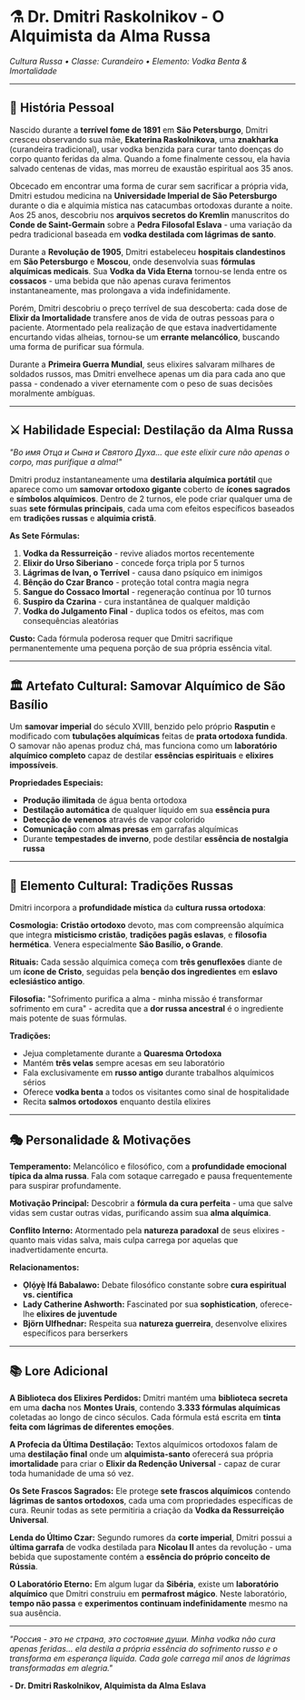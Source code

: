 # ⚗️ Dr. Dmitri Raskolnikov - O Alquimista da Alma Russa
*Cultura Russa • Classe: Curandeiro • Elemento: Vodka Benta & Imortalidade*

---

## 📖 **História Pessoal**

Nascido durante a **terrível fome de 1891** em **São Petersburgo**, Dmitri cresceu observando sua mãe, **Ekaterina Raskolnikova**, uma **znakharka** (curandeira tradicional), usar vodka benzida para curar tanto doenças do corpo quanto feridas da alma. Quando a fome finalmente cessou, ela havia salvado centenas de vidas, mas morreu de exaustão espiritual aos 35 anos.

Obcecado em encontrar uma forma de curar sem sacrificar a própria vida, Dmitri estudou medicina na **Universidade Imperial de São Petersburgo** durante o dia e alquimia mística nas catacumbas ortodoxas durante a noite. Aos 25 anos, descobriu nos **arquivos secretos do Kremlin** manuscritos do **Conde de Saint-Germain** sobre a **Pedra Filosofal Eslava** - uma variação da pedra tradicional baseada em **vodka destilada com lágrimas de santo**.

Durante a **Revolução de 1905**, Dmitri estabeleceu **hospitais clandestinos** em **São Petersburgo** e **Moscou**, onde desenvolvia suas **fórmulas alquímicas medicais**. Sua **Vodka da Vida Eterna** tornou-se lenda entre os **cossacos** - uma bebida que não apenas curava ferimentos instantaneamente, mas prolongava a vida indefinidamente.

Porém, Dmitri descobriu o preço terrível de sua descoberta: cada dose de **Elixir da Imortalidade** transfere anos de vida de outras pessoas para o paciente. Atormentado pela realização de que estava inadvertidamente encurtando vidas alheias, tornou-se um **errante melancólico**, buscando uma forma de purificar sua fórmula.

Durante a **Primeira Guerra Mundial**, seus elixires salvaram milhares de soldados russos, mas Dmitri envelhece apenas um dia para cada ano que passa - condenado a viver eternamente com o peso de suas decisões moralmente ambíguas.

---

## ⚔️ **Habilidade Especial: Destilação da Alma Russa**

*"Во имя Отца и Сына и Святого Духа... que este elixir cure não apenas o corpo, mas purifique a alma!"*

Dmitri produz instantaneamente uma **destilaria alquímica portátil** que aparece como um **samovar ortodoxo gigante** coberto de **ícones sagrados** e **símbolos alquímicos**. Dentro de 2 turnos, ele pode criar qualquer uma de suas **sete fórmulas principais**, cada uma com efeitos específicos baseados em **tradições russas** e **alquimia cristã**.

**As Sete Fórmulas:**
1. **Vodka da Ressurreição** - revive aliados mortos recentemente
2. **Elixir do Urso Siberiano** - concede força tripla por 5 turnos
3. **Lágrimas de Ivan, o Terrível** - causa dano psíquico em inimigos
4. **Bênção do Czar Branco** - proteção total contra magia negra
5. **Sangue do Cossaco Imortal** - regeneração contínua por 10 turnos
6. **Suspiro da Czarina** - cura instantânea de qualquer maldição
7. **Vodka do Julgamento Final** - duplica todos os efeitos, mas com consequências aleatórias

**Custo:** Cada fórmula poderosa requer que Dmitri sacrifique permanentemente uma pequena porção de sua própria essência vital.

---

## 🏛️ **Artefato Cultural: Samovar Alquímico de São Basílio**

Um **samovar imperial** do século XVIII, benzido pelo próprio **Rasputin** e modificado com **tubulações alquímicas** feitas de **prata ortodoxa fundida**. O samovar não apenas produz chá, mas funciona como um **laboratório alquímico completo** capaz de destilar **essências espirituais** e **elixires impossíveis**.

**Propriedades Especiais:**
- **Produção ilimitada** de água benta ortodoxa
- **Destilação automática** de qualquer líquido em sua **essência pura**
- **Detecção de venenos** através de vapor colorido
- **Comunicação** com **almas presas** em garrafas alquímicas
- Durante **tempestades de inverno**, pode destilar **essência de nostalgia russa**

---

## 🏰 **Elemento Cultural: Tradições Russas**

Dmitri incorpora a **profundidade mística** da **cultura russa ortodoxa**:

**Cosmologia:** **Cristão ortodoxo** devoto, mas com compreensão alquímica que integra **misticismo cristão**, **tradições pagãs eslavas**, e **filosofia hermética**. Venera especialmente **São Basílio, o Grande**.

**Rituais:** Cada sessão alquímica começa com **três genuflexões** diante de um **ícone de Cristo**, seguidas pela **benção dos ingredientes** em **eslavo eclesiástico antigo**.

**Filosofia:** "Sofrimento purifica a alma - minha missão é transformar sofrimento em cura" - acredita que a **dor russa ancestral** é o ingrediente mais potente de suas fórmulas.

**Tradições:**
- Jejua completamente durante a **Quaresma Ortodoxa**
- Mantém **três velas** sempre acesas em seu laboratório
- Fala exclusivamente em **russo antigo** durante trabalhos alquímicos sérios
- Oferece **vodka benta** a todos os visitantes como sinal de hospitalidade
- Recita **salmos ortodoxos** enquanto destila elixires

---

## 🎭 **Personalidade & Motivações**

**Temperamento:** Melancólico e filosófico, com a **profundidade emocional típica da alma russa**. Fala com sotaque carregado e pausa frequentemente para suspirar profundamente.

**Motivação Principal:** Descobrir a **fórmula da cura perfeita** - uma que salve vidas sem custar outras vidas, purificando assim sua **alma alquímica**.

**Conflito Interno:** Atormentado pela **natureza paradoxal** de seus elixires - quanto mais vidas salva, mais culpa carrega por aquelas que inadvertidamente encurta.

**Relacionamentos:**
- **Ọlọ́yẹ̀ Ifá Babalawo:** Debate filosófico constante sobre **cura espiritual vs. científica**
- **Lady Catherine Ashworth:** Fascinated por sua **sophistication**, oferece-lhe **elixires de juventude**
- **Björn Ulfhednar:** Respeita sua **natureza guerreira**, desenvolve elixires específicos para berserkers

---

## 📚 **Lore Adicional**

**A Biblioteca dos Elixires Perdidos:**
Dmitri mantém uma **biblioteca secreta** em uma **dacha** nos **Montes Urais**, contendo **3.333 fórmulas alquímicas** coletadas ao longo de cinco séculos. Cada fórmula está escrita em **tinta feita com lágrimas de diferentes emoções**.

**A Profecia da Última Destilação:**
Textos alquímicos ortodoxos falam de uma **destilação final** onde um **alquimista-santo** oferecerá sua própria **imortalidade** para criar o **Elixir da Redenção Universal** - capaz de curar toda humanidade de uma só vez.

**Os Sete Frascos Sagrados:**
Ele protege **sete frascos alquímicos** contendo **lágrimas de santos ortodoxos**, cada uma com propriedades específicas de cura. Reunir todas as sete permitiria a criação da **Vodka da Ressurreição Universal**.

**Lenda do Último Czar:**
Segundo rumores da **corte imperial**, Dmitri possui a **última garrafa** de vodka destilada para **Nicolau II** antes da revolução - uma bebida que supostamente contém a **essência do próprio conceito de Rússia**.

**O Laboratório Eterno:**
Em algum lugar da **Sibéria**, existe um **laboratório alquímico** que Dmitri construiu em **permafrost mágico**. Neste laboratório, **tempo não passa** e **experimentos continuam indefinidamente** mesmo na sua ausência.

---

*"Россия - это не страна, это состояние души. Minha vodka não cura apenas feridas... ela destila a própria essência do sofrimento russo e o transforma em esperança líquida. Cada gole carrega mil anos de lágrimas transformadas em alegria."*

**- Dr. Dmitri Raskolnikov, Alquimista da Alma Eslava**